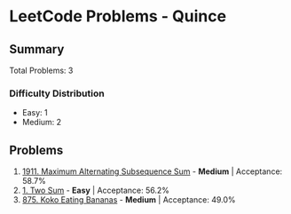 # LeetCode Problems - Quince

## Summary
Total Problems: 3

### Difficulty Distribution

- Easy: 1
- Medium: 2

## Problems

1. [1911. Maximum Alternating Subsequence Sum](https://leetcode.com/problems/maximum-alternating-subsequence-sum/) - **Medium** | Acceptance: 58.7%
2. [1. Two Sum](https://leetcode.com/problems/two-sum/) - **Easy** | Acceptance: 56.2%
3. [875. Koko Eating Bananas](https://leetcode.com/problems/koko-eating-bananas/) - **Medium** | Acceptance: 49.0%